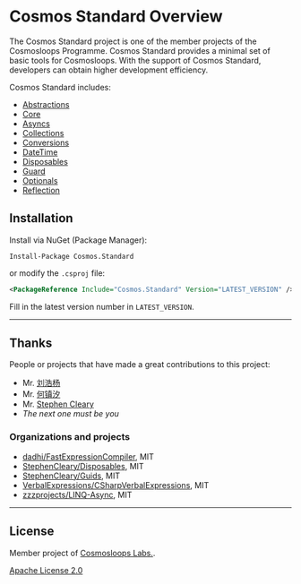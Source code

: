 # Cosmos Standard Overview

The Cosmos Standard project is one of the member projects of the Cosmosloops Programme. Cosmos Standard provides a minimal set of basic tools for Cosmosloops. With the support of Cosmos Standard, developers can obtain higher development efficiency.



Cosmos Standard includes:

+ [Abstractions](https://github.com/cosmos-loops/cosmos-standard/tree/master/src/Cosmos.Abstractions)
+ [Core](https://github.com/cosmos-loops/cosmos-standard/tree/master/src/Cosmos)
+ [Asyncs](https://github.com/cosmos-loops/cosmos-standard/tree/master/src/Cosmos.Asyncs)
+ [Collections](https://github.com/cosmos-loops/cosmos-standard/tree/master/src/Cosmos.Collections)
+ [Conversions](https://github.com/cosmos-loops/cosmos-standard/tree/master/src/Cosmos.Conversions)
+ [DateTime](https://github.com/cosmos-loops/cosmos-standard/tree/master/src/Cosmos.DateTime)
+ [Disposables](https://github.com/cosmos-loops/cosmos-standard/tree/master/src/Cosmos.Disposables)
+ [Guard](https://github.com/cosmos-loops/cosmos-standard/tree/master/src/Cosmos.Guard)
+ [Optionals](https://github.com/cosmos-loops/cosmos-standard/tree/master/src/Cosmos.Optionals)
+ [Reflection](https://github.com/cosmos-loops/cosmos-standard/tree/master/src/Cosmos.Reflection)

## Installation

Install via NuGet (Package Manager):

```shell
Install-Package Cosmos.Standard
```

or modify the `.csproj` file:

```xml
<PackageReference Include="Cosmos.Standard" Version="LATEST_VERSION" />
```

Fill in the latest version number in `LATEST_VERSION`.

---

## Thanks

People or projects that have made a great contributions to this project:

- Mr. [刘浩杨](https://github.com/liuhaoyang)
- Mr. [何镇汐](https://github.com/UtilCore)
- Mr. [Stephen Cleary](https://github.com/StephenCleary)
- _The next one must be you_

### Organizations and projects

- [dadhi/FastExpressionCompiler](https://github.com/dadhi/FastExpressionCompiler), MIT
- [StephenCleary/Disposables](https://github.com/StephenCleary/Disposables), MIT
- [StephenCleary/Guids](https://github.com/StephenCleary/Guids), MIT
- [VerbalExpressions/CSharpVerbalExpressions](https://github.com/VerbalExpressions/CSharpVerbalExpressions), MIT
- [zzzprojects/LINQ-Async](https://github.com/zzzprojects/LINQ-Async), MIT

---

## License

Member project of [Cosmosloops Labs.](https://github.com/cosmos-loops).

[Apache License 2.0](/LICENSE)
